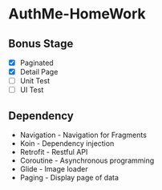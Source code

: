 # AuthMe-HomeWork

## Bonus Stage
- [x] Paginated
- [x] Detail Page
- [ ] Unit Test
- [ ] UI Test

## Dependency
- Navigation - Navigation for Fragments
- Koin - Dependency injection
- Retrofit - Restful API
- Coroutine - Asynchronous programming
- Glide - Image loader
- Paging - Display page of data
